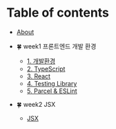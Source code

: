 # Table of contents

- [About](README.md)

- 🍀 week1 프론트엔드 개발 환경
  - [1. 개발환경](week1/environment.md)
  - [2. TypeScript](week1/typescript.md)
  - [3. React](week1/react.md)
  - [4. Testing Library](week1/testing_library.md)
  - [5. Parcel & ESLint](week1/parcel_eslint.md)

- 🍀 week2 JSX
  - [JSX](week2/jsx.md)
